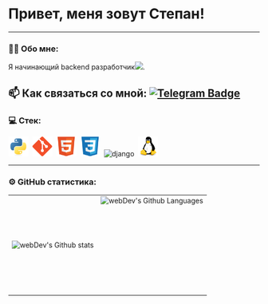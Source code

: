 # Привет, меня зовут Степан!

---

### :man_technologist: Обо мне:

Я начинающий backend разработчик<img src="https://media.giphy.com/media/WUlplcMpOCEmTGBtBW/giphy.gif" width="30px">.

:mailbox: Как связаться со мной: [![Telegram Badge](https://img.shields.io/badge/-timoshenkost-blue?style=flat&logo=Telegram&logoColor=white)](https://t.me/timoshenkost)
---

### 💻 Стек:

<div>
  <img src="https://github.com/devicons/devicon/blob/master/icons/python/python-original.svg" title="python" alt="python" width="40" height="40"/>&nbsp
  <img src="https://github.com/devicons/devicon/blob/master/icons/git/git-original.svg" title="git" alt="git" width="40" height="40"/>&nbsp
  <img src="https://github.com/devicons/devicon/blob/master/icons/html5/html5-original.svg" title="html5" alt="html5" width="40" height="40"/>&nbsp
  <img src="https://github.com/devicons/devicon/blob/master/icons/css3/css3-original.svg" title="css" alt="css" width="40" height="40"/>&nbsp
  <img src="https://github.com/dicons/django/django-plain-wordmark.svg" title="django" alt="django" width="40" height="40"/>&nbsp
  <img src="https://github.com/devicons/devicon/blob/master/icons/linux/linux-original.svg" title="linux" alt="linux" width="40" height="40"/>&nbsp;
</div>

---


### ⚙️ GitHub статистика:

<table>
  <tr>
    <td>
      <img align="left" src="http://github-readme-streak-stats.herokuapp.com?user=timoshenkost&theme=dark&background=000000" alt="webDev's Github stats" />
    </td>
    <td>
      <img height="195px" align="right" alt="webDev's Github Languages" src="https://github-readme-stats-sigma-five.vercel.app/api/top-langs/?username=timoshenkost&layout=compact&theme=vision-friendly-dark" />
    </td>
  </tr>
</table>
